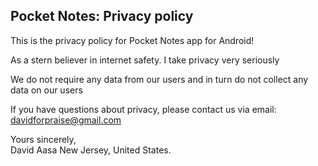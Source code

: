 ## Pocket Notes: Privacy policy

This is the privacy policy for Pocket Notes app for Android!

As a stern believer in internet safety. I take privacy very seriously

We do not require any data from our users and in turn do not collect any data on our users

If you have questions about privacy, please contact us via email: davidforpraise@gmail.com

Yours sincerely,  
David Aasa
New Jersey, United States.  